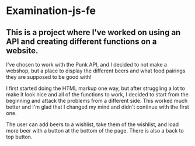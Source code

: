 # Examination-js-fe

## This is a project where I've worked on using an API and creating different functions on a website. 


I've chosen to work with the Punk API, and I decided to not make a webshop, but a place to display the different beers and what food pairings they are supposed to be good with! 

I first started doing the HTML markup one way, but after struggling a lot to make it look nice and all of the functions to work, I decided to start from the beginning and attack the problems from a different side. This worked much better and I'm glad that I changed my mind and didn't continue with the first one. 

The user can add beers to a wishlist, take them of the wishlist, and load more beer with a button at the bottom of the page. There is also a back to top button. 